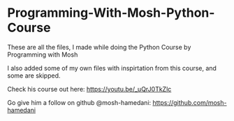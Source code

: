 # Programming-With-Mosh-Python-Course

These are all the files, I made while doing the Python Course by Programming with Mosh

I also added some of my own files with inspirtation from this course, and some are skipped.

Check his course out here: https://youtu.be/_uQrJ0TkZlc


Go give him a follow on github @mosh-hamedani: https://github.com/mosh-hamedani

